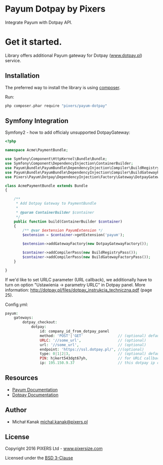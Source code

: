 # Payum Dotpay by Pixers

Integrate Payum with Dotpay API.

# Get it started.

Library offers additional Payum gateway for Dotpay (www.dotpay.pl) service.

## Installation

The preferred way to install the library is using [composer](http://getcomposer.org/).

Run:

```bash
php composer.phar require "pixers/payum-dotpay"
```

## Symfony Integration

Symfony2 - how to add officialy unsupported DotpayGateway:

```php
<?php

namespace Acme\PaymentBundle;

use Symfony\Component\HttpKernel\Bundle\Bundle;
use Symfony\Component\DependencyInjection\ContainerBuilder;
use Payum\Bundle\PayumBundle\DependencyInjection\Compiler\BuildRegistryPass;
use Payum\Bundle\PayumBundle\DependencyInjection\Compiler\BuildGatewayFactoryPass;
use Pixers\Payum\Dotpay\DependencyInjection\Factory\Gateway\DotpayGatewayFactory;

class AcmePaymentBundle extends Bundle
{

    /**
     * Add Dotpay Gateway to PaymentBundle
     *
     * @param ContainerBuilder $container
     */
    public function build(ContainerBuilder $container)
    {
        /** @var $extension PayumExtension */
        $extension = $container->getExtension('payum');

        $extension->addGatewayFactory(new DotpayGatewayFactory());

        $container->addCompilerPass(new BuildRegistryPass());
        $container->addCompilerPass(new BuildGatewayFactoryPass());
    }

}
```

If we'd like to set URLC parameter (URL callback), we additionally have to turn on option "Ustawienia -> parametry URLC" in Dotpay panel.
More information: http://dotpay.pl/files/dotpay_instrukcja_techniczna.pdf (page 25).

Config.yml:

```php
payum:
    gateways:
        dotpay_checkout:
            dotpay:
                id: company_id_from_dotpay_panel
                method: 'POST'|'GET'                // (optional) default=GET
                URLC: '//some_url',                 // (optional)
                url: '//some_url',                  // (optional)
                endpoint: 'https://ssl.dotpay.pl/', //(optional)
                type: 0|1|2|3,                      // (optional) default=3 
                PIN: hjkert543dgt67yh,              // for URLC callbacks (must be set before in dotpay panel) (optional)
                ip: 195.150.9.37                    // this dotpay ip calls to URLC (optional)
```

## Resources

* [Payum Documentation](http://payum.org/doc)
* [Dotpay Documentation](http://dotpay.pl/files/dotpay_instrukcja_techniczna.pdf)

## Author

* Michał Kanak <michal.kanak@pixers.pl>

## License

Copyright 2016 PIXERS Ltd - www.pixersize.com

Licensed under the [BSD 3-Clause](LICENSE)
